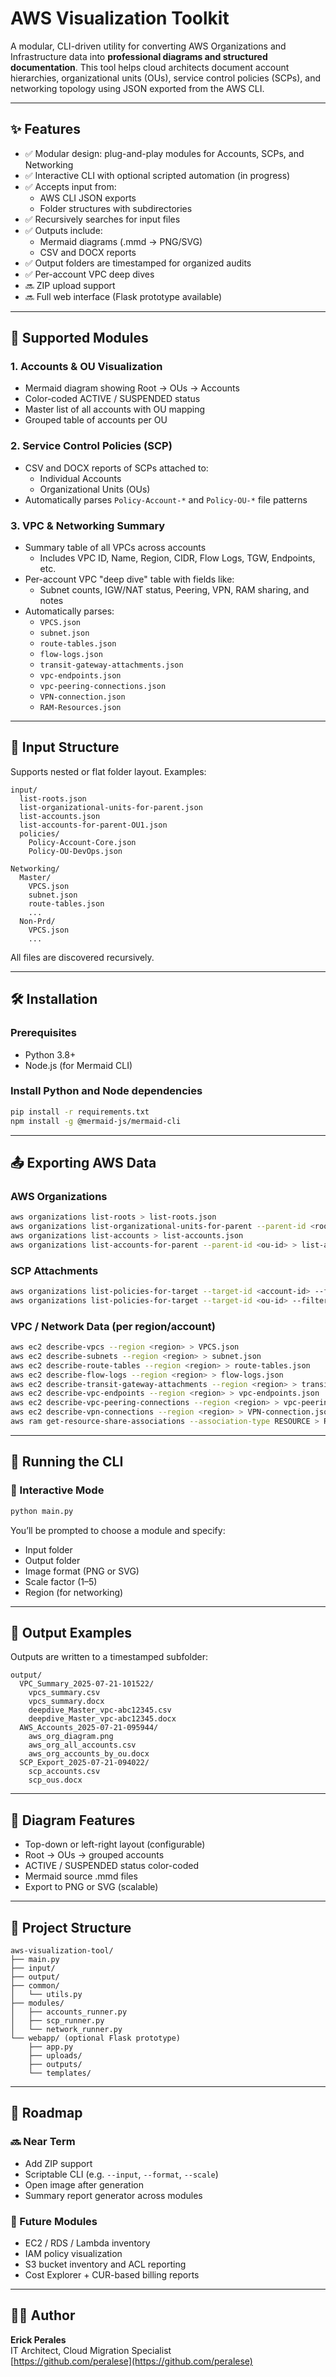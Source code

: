 # AWS Visualization Toolkit

A modular, CLI-driven utility for converting AWS Organizations and Infrastructure data into **professional diagrams and structured documentation**. This tool helps cloud architects document account hierarchies, organizational units (OUs), service control policies (SCPs), and networking topology using JSON exported from the AWS CLI.

---

## ✨ Features

- ✅ Modular design: plug-and-play modules for Accounts, SCPs, and Networking
- ✅ Interactive CLI with optional scripted automation (in progress)
- ✅ Accepts input from:
  - AWS CLI JSON exports
  - Folder structures with subdirectories
- ✅ Recursively searches for input files
- ✅ Outputs include:
  - Mermaid diagrams (.mmd → PNG/SVG)
  - CSV and DOCX reports
- ✅ Output folders are timestamped for organized audits
- ✅ Per-account VPC deep dives
- 🔜 ZIP upload support
- 🔜 Full web interface (Flask prototype available)

---

## 🧩 Supported Modules

### 1. Accounts & OU Visualization
- Mermaid diagram showing Root → OUs → Accounts
- Color-coded ACTIVE / SUSPENDED status
- Master list of all accounts with OU mapping
- Grouped table of accounts per OU

### 2. Service Control Policies (SCP)
- CSV and DOCX reports of SCPs attached to:
  - Individual Accounts
  - Organizational Units (OUs)
- Automatically parses `Policy-Account-*` and `Policy-OU-*` file patterns

### 3. VPC & Networking Summary
- Summary table of all VPCs across accounts
  - Includes VPC ID, Name, Region, CIDR, Flow Logs, TGW, Endpoints, etc.
- Per-account VPC "deep dive" table with fields like:
  - Subnet counts, IGW/NAT status, Peering, VPN, RAM sharing, and notes
- Automatically parses:
  - `VPCS.json`
  - `subnet.json`
  - `route-tables.json`
  - `flow-logs.json`
  - `transit-gateway-attachments.json`
  - `vpc-endpoints.json`
  - `vpc-peering-connections.json`
  - `VPN-connection.json`
  - `RAM-Resources.json`

---

## 📁 Input Structure

Supports nested or flat folder layout. Examples:

```
input/
  list-roots.json
  list-organizational-units-for-parent.json
  list-accounts.json
  list-accounts-for-parent-OU1.json
  policies/
    Policy-Account-Core.json
    Policy-OU-DevOps.json

Networking/
  Master/
    VPCS.json
    subnet.json
    route-tables.json
    ...
  Non-Prd/
    VPCS.json
    ...
```

All files are discovered recursively.

---

## 🛠️ Installation

### Prerequisites

- Python 3.8+
- Node.js (for Mermaid CLI)

### Install Python and Node dependencies

```bash
pip install -r requirements.txt
npm install -g @mermaid-js/mermaid-cli
```

---

## 📤 Exporting AWS Data

### AWS Organizations

```bash
aws organizations list-roots > list-roots.json
aws organizations list-organizational-units-for-parent --parent-id <root-id> > list-organizational-units-for-parent.json
aws organizations list-accounts > list-accounts.json
aws organizations list-accounts-for-parent --parent-id <ou-id> > list-accounts-for-parent-<OU>.json
```

### SCP Attachments

```bash
aws organizations list-policies-for-target --target-id <account-id> --filter SERVICE_CONTROL_POLICY > Policy-Account-<Name>.json
aws organizations list-policies-for-target --target-id <ou-id> --filter SERVICE_CONTROL_POLICY > Policy-OU-<Name>.json
```

### VPC / Network Data (per region/account)

```bash
aws ec2 describe-vpcs --region <region> > VPCS.json
aws ec2 describe-subnets --region <region> > subnet.json
aws ec2 describe-route-tables --region <region> > route-tables.json
aws ec2 describe-flow-logs --region <region> > flow-logs.json
aws ec2 describe-transit-gateway-attachments --region <region> > transit-gateway-attachments.json
aws ec2 describe-vpc-endpoints --region <region> > vpc-endpoints.json
aws ec2 describe-vpc-peering-connections --region <region> > vpc-peering-connections.json
aws ec2 describe-vpn-connections --region <region> > VPN-connection.json
aws ram get-resource-share-associations --association-type RESOURCE > RAM-Resources.json
```

---

## 🚀 Running the CLI

### 🔄 Interactive Mode

```bash
python main.py
```

You’ll be prompted to choose a module and specify:
- Input folder
- Output folder
- Image format (PNG or SVG)
- Scale factor (1–5)
- Region (for networking)

---

## 📂 Output Examples

Outputs are written to a timestamped subfolder:
```
output/
  VPC_Summary_2025-07-21-101522/
    vpcs_summary.csv
    vpcs_summary.docx
    deepdive_Master_vpc-abc12345.csv
    deepdive_Master_vpc-abc12345.docx
  AWS_Accounts_2025-07-21-095944/
    aws_org_diagram.png
    aws_org_all_accounts.csv
    aws_org_accounts_by_ou.docx
  SCP_Export_2025-07-21-094022/
    scp_accounts.csv
    scp_ous.docx
```

---

## 🧠 Diagram Features

- Top-down or left-right layout (configurable)
- Root → OUs → grouped accounts
- ACTIVE / SUSPENDED status color-coded
- Mermaid source .mmd files
- Export to PNG or SVG (scalable)

---

## 🧱 Project Structure

```
aws-visualization-tool/
├── main.py
├── input/
├── output/
├── common/
│   └── utils.py
├── modules/
│   ├── accounts_runner.py
│   ├── scp_runner.py
│   └── network_runner.py
└── webapp/ (optional Flask prototype)
    ├── app.py
    ├── uploads/
    ├── outputs/
    └── templates/
```

---

## 🔭 Roadmap

### 🔜 Near Term
- Add ZIP support
- Scriptable CLI (e.g. `--input`, `--format`, `--scale`)
- Open image after generation
- Summary report generator across modules

### 🧩 Future Modules
- EC2 / RDS / Lambda inventory
- IAM policy visualization
- S3 bucket inventory and ACL reporting
- Cost Explorer + CUR-based billing reports

---

## 👨‍💻 Author

**Erick Perales**  
IT Architect, Cloud Migration Specialist  
[https://github.com/peralese](https://github.com/peralese)

